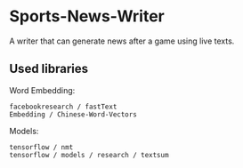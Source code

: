 # Sports-News-Writer
A writer that can generate news after a game using live texts.


## Used libraries
Word Embedding:

    facebookresearch / fastText 
    Embedding / Chinese-Word-Vectors 
    
Models:

    tensorflow / nmt 
    tensorflow / models / research / textsum
